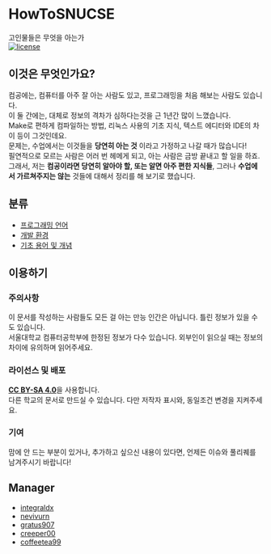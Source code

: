 # HowToSNUCSE
고인물들은 무엇을 아는가  
[![license](https://badgen.net/badge/license/CC-BY-SA-4.0/blue)](https://creativecommons.org/licenses/by-sa/4.0/deed.ko)

## 이것은 무엇인가요?  
컴공에는, 컴퓨터를 아주 잘 아는 사람도 있고, 프로그래밍을 처음 해보는 사람도 있습니다.  
이 둘 간에는, 대체로 정보의 격차가 심하다는것을 근 1년간 많이 느꼈습니다.  
Make로 편하게 컴파일하는 방법, 리눅스 사용의 기초 지식, 텍스트 에디터와 IDE의 차이 등이 그것인데요.  
문제는, 수업에서는 이것들을 **당연히 아는 것** 이라고 가정하고 나갈 때가 많습니다!  
필연적으로 모르는 사람은 어러 번 헤메게 되고, 아는 사람은 금방 끝내고 할 일을 하죠.  
그래서, 저는 **컴공이라면 당연히 알아야 할, 또는 알면 아주 편한 지식들**, 그러나 **수업에서 가르쳐주지는 않는** 것들에 대해서 정리를 해 보기로 했습니다.  

## 분류
- [프로그래밍 언어](프로그래밍_언어/index.md)
- [개발 환경](개발_환경/index.md)
- [기초 용어 및 개념](기초_용어_및_개념/index.md)

## 이용하기
### 주의사항
이 문서를 작성하는 사람들도 모든 걸 아는 만능 인간은 아닙니다. 틀린 정보가 있을 수도 있습니다.  
서울대학교 컴퓨터공학부에 한정된 정보가 다수 있습니다. 외부인이 읽으실 때는 정보의 차이에 유의하며 읽어주세요.  

### 라이선스 및 배포
[**CC BY-SA 4.0**](https://creativecommons.org/licenses/by-sa/4.0/deed.ko)을 사용합니다.  
다른 학교의 문서로 만드실 수 있습니다. 다만 저작자 표시와, 동일조건 변경을 지켜주세요.  

### 기여
맘에 안 드는 부분이 있거나, 추가하고 싶으신 내용이 있다면, 언제든 이슈와 풀리퀘를 남겨주시기 바랍니다!

## Manager
- [integraldx](https://github.com/integraldx)
- [nevivurn](https://github.com/nevivurn)
- [gratus907](https://github.com/gratus907)
- [creeper00](https://github.com/creeper00)
- [coffeetea99](https://github.com/coffeetea99)

